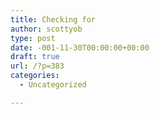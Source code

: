 ```yaml
---
title: Checking for
author: scottyob
type: post
date: -001-11-30T00:00:00+00:00
draft: true
url: /?p=383
categories:
  - Uncategorized

---
```


